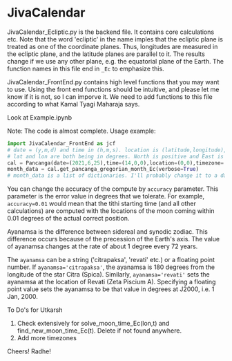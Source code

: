 # JivaCalendar

JivaCalendar_Ecliptic.py is the backend file. It contains core calculations etc. Note that the word 'ecliptic' in the name imples that the ecliptic plane is treated as one of the coordinate planes. Thus, longitudes are measured in the ecliptic plane, and the latitude planes are parallel to it. The results change if we use any other plane, e.g. the equatorial plane of the Earth. The function names in this file end in ```_Ec``` to emphasize this.

JivaCalendar_FrontEnd.py contains high level functions that you may want to use. Using the front end functions should be intuitive, 
and please let me know if it is not, so I can imporve it. We need to add functions to this file according to what Kamal Tyagi Maharaja says.

Look at Example.ipynb

Note: The code is almost complete. Usage example:

```python
import JivaCalendar_FrontEnd as jcf
# date = (y,m,d) and time in (h,m,s). location is (latitude,longitude), 
# lat and lon are both being in degrees. North is positive and East is positive.
cal = Pancanga(date=(2021,6,25),time=(14,0,0),location=(0,0),timezone='EST')
month_data = cal.get_pancanga_gregorian_month_Ec(verbose=True)
# month_data is a list of dictionaries. I'll probably change it to a dataframe later.
```

You can change the accuracy of the compute by ```accuracy``` parameter. This parameter is the error value in degrees that we tolerate. For example, ```accuracy=0.01``` would mean that the tithi starting time (and all other calculations) are computed with the locations of the moon coming within 0.01 degrees of the actual correct position.

Ayanamsa is the difference between sidereal and synodic zodiac. This difference occurs because of the precession of the Earth's axis. The value of ayanamsa changes at the rate of about 1 degree every 72 years.

The ```ayanamsa``` can be a string ('citrapaksa', 'revati' etc.) or a floating point number. If ```ayanamsa='citrapaksa'```, the ayanamsa is 180 degrees from the longitude of the star Citra (Spica). Similarly, ```ayanamsa='revati'``` sets the ayanamsa at the location of Revati (Zeta Piscium A). Specifying a floating point value sets the ayanamsa to be that value in degrees at J2000, i.e. 1 Jan, 2000. 
 




To Do's for Utkarsh

1. Check extensively for solve_moon_time_Ec(lon,t) and find_new_moon_time_Ec(t). Delete if not found anywhere.
2. Add more timezones

Cheers! Radhe!
